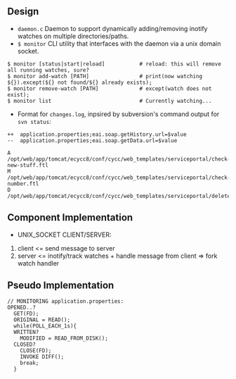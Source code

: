 ## Design
- ``` daemon.c ``` Daemon to support dynamically adding/removing inotify watches on multiple directories/paths. 
- ```$ monitor``` CLI utility that interfaces with the daemon via a unix domain socket.
```		  
$ monitor [status|start|reload]           # reload: this will remove all running watches, sure?
$ monitor add-watch [PATH]                # print(now watching ${}).except(${} not found/${} already exists); 
$ monitor remove-watch [PATH]             # except(watch does not exist);
$ monitor list                            # Currently watching...
```
- Format for ```changes.log```, inpsired by subversion's command output for `svn status`:
```
++  application.properties;eai.soap.getHistory.url=$value
--  application.properties;eai.soap.getData.url=$value

A /opt/web/app/tomcat/ecycc8/conf/cycc/web_templates/serviceportal/check-new-stuff.ftl
M /opt/web/app/tomcat/ecycc8/conf/cycc/web_templates/serviceportal/check-number.ftl
D /opt/web/app/tomcat/ecycc8/conf/cycc/web_templates/serviceportal/deleteme.ftl	
```
## Component Implementation
- UNIX_SOCKET CLIENT/SERVER:
1. client <= send message to server
2. server <= inotify/track watches + handle message from client => fork watch handler


## Pseudo Implementation
```
// MONITORING application.properties:
OPENED..?
  GET(FD);
  ORIGINAL = READ();
  while(POLL_EACH_1s){
  WRITTEN?
    MODIFIED = READ_FROM_DISK();
  CLOSED?
    CLOSE(FD);
    INVOKE DIFF();
    break; 
  }
```
